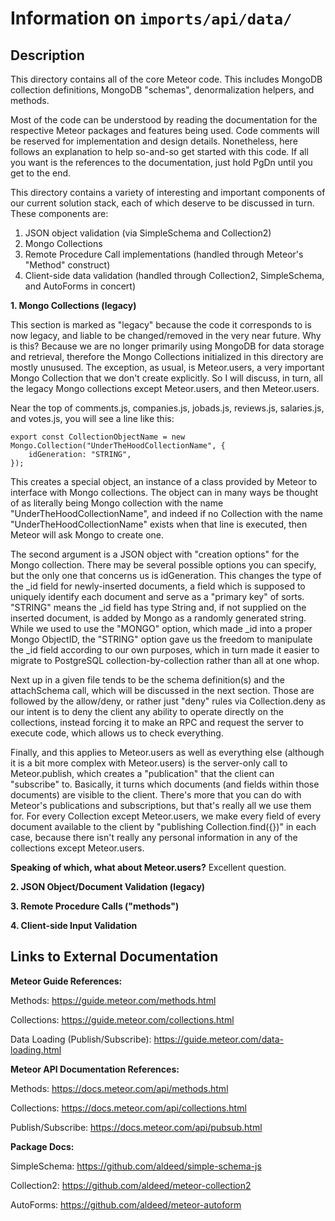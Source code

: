 # Information on `imports/api/data/`

## Description

This directory contains all of the core Meteor code. This includes MongoDB collection
definitions, MongoDB "schemas", denormalization helpers, and methods.

Most of the code can be understood by reading the documentation for the respective
Meteor packages and features being used. Code comments will be reserved for
implementation and design details. Nonetheless, here follows an explanation to help
so-and-so get started with this code. If all you want is the references to the
documentation, just hold PgDn until you get to the end.

This directory contains a variety of interesting and important components
of our current solution stack, each of which deserve to be discussed in
turn. These components are:

1) JSON object validation (via SimpleSchema and Collection2)
2) Mongo Collections
3) Remote Procedure Call implementations (handled through Meteor's "Method" construct)
4) Client-side data validation (handled through Collection2, SimpleSchema, and AutoForms in concert)

__1. Mongo Collections (legacy)__

This section is marked as "legacy" because the code it corresponds to is
now legacy, and liable to be changed/removed in the very near future. Why is
this? Because we are no longer primarily using MongoDB for data storage and
retrieval, therefore the Mongo Collections initialized in this directory are
mostly unusused. The exception, as usual, is Meteor.users, a very
important Mongo Collection that we don't create explicitly. So I will discuss,
in turn, all the legacy Mongo collections except Meteor.users, and then Meteor.users.

Near the top of comments.js, companies.js, jobads.js, reviews.js, salaries.js,
and votes.js, you will see a line like this:

    export const CollectionObjectName = new Mongo.Collection("UnderTheHoodCollectionName", {
        idGeneration: "STRING",
    });

This creates a special object, an instance of a class provided by Meteor to
interface with Mongo collections. The object can in many ways be thought of
as literally being Mongo collection with the name "UnderTheHoodCollectionName",
and indeed if no Collection with the name "UnderTheHoodCollectionName" exists
when that line is executed, then Meteor will ask Mongo to create one.

The second argument is a JSON object with "creation options" for the Mongo
collection. There may be several possible options you can specify, but the
only one that concerns us is idGeneration. This changes the type of the \_id field
for newly-inserted documents, a field which is supposed to uniquely identify each document and serve as a "primary key" of sorts. "STRING" means the \_id field has
type String and, if not supplied on the inserted document, is added by Mongo as a
randomly generated string. While we used to use the "MONGO" option, which made \_id
into a proper Mongo ObjectID, the "STRING" option gave us the freedom to manipulate
the \_id field according to our own purposes, which in turn made it easier to
migrate to PostgreSQL collection-by-collection rather than all at one whop.

Next up in a given file tends to be the schema definition(s) and the attachSchema
call, which will be discussed in the next section. Those are followed by the
allow/deny, or rather just "deny" rules via Collection.deny as our intent is to
deny the client any ability to operate directly on the collections, instead forcing
it to make an RPC and request the server to execute code, which allows us to check
everything.

Finally, and this applies to Meteor.users as well as everything else (although
it is a bit more complex with Meteor.users) is the server-only call to
Meteor.publish, which creates a "publication" that the client can "subscribe" to.
Basically, it turns which documents (and fields within those documents) are
visible to the client. There's more that you can do with Meteor's publications
and subscriptions, but that's really all we use them for. For every Collection
except Meteor.users, we make every field of every document available to the client
by "publishing Collection.find({})" in each case, because there isn't really
any personal information in any of the collections except Meteor.users.

__Speaking of which, what about Meteor.users?__ Excellent question.

__2. JSON Object/Document Validation (legacy)__



__3. Remote Procedure Calls ("methods")__



__4. Client-side Input Validation__



## Links to External Documentation

__Meteor Guide References:__

Methods: https://guide.meteor.com/methods.html

Collections: https://guide.meteor.com/collections.html

Data Loading (Publish/Subscribe): https://guide.meteor.com/data-loading.html

__Meteor API Documentation References:__

Methods: https://docs.meteor.com/api/methods.html

Collections: https://docs.meteor.com/api/collections.html

Publish/Subscribe: https://docs.meteor.com/api/pubsub.html

__Package Docs:__

SimpleSchema: https://github.com/aldeed/simple-schema-js

Collection2: https://github.com/aldeed/meteor-collection2

AutoForms: https://github.com/aldeed/meteor-autoform
